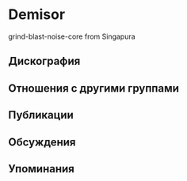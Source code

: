 # Demisor

grind-blast-noise-core from Singapura

## Дискография


## Отношения с другими группами


## Публикации


## Обсуждения


## Упоминания

